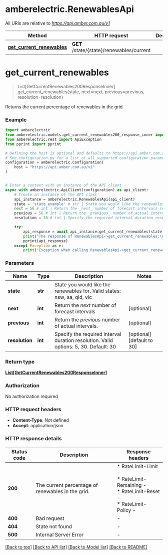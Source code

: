 # amberelectric.RenewablesApi

All URIs are relative to *https://api.amber.com.au/v1*

Method | HTTP request | Description
------------- | ------------- | -------------
[**get_current_renewables**](RenewablesApi.md#get_current_renewables) | **GET** /state/{state}/renewables/current | 


# **get_current_renewables**
> List[GetCurrentRenewables200ResponseInner] get_current_renewables(state, next=next, previous=previous, resolution=resolution)



Returns the current percentage of renewables in the grid

### Example


```python
import amberelectric
from amberelectric.models.get_current_renewables200_response_inner import GetCurrentRenewables200ResponseInner
from amberelectric.rest import ApiException
from pprint import pprint

# Defining the host is optional and defaults to https://api.amber.com.au/v1
# See configuration.py for a list of all supported configuration parameters.
configuration = amberelectric.Configuration(
    host = "https://api.amber.com.au/v1"
)


# Enter a context with an instance of the API client
async with amberelectric.ApiClient(configuration) as api_client:
    # Create an instance of the API class
    api_instance = amberelectric.RenewablesApi(api_client)
    state = 'state_example' # str | State you would like the renewables for. Valid states: nsw, sa, qld, vic
    next = 56 # int | Return the _next_ number of forecast intervals (optional)
    previous = 56 # int | Return the _previous_ number of actual intervals. (optional)
    resolution = 30 # int | Specify the required interval duration resolution. Valid options: 5, 30. Default: 30 (optional) (default to 30)

    try:
        api_response = await api_instance.get_current_renewables(state, next=next, previous=previous, resolution=resolution)
        print("The response of RenewablesApi->get_current_renewables:\n")
        pprint(api_response)
    except Exception as e:
        print("Exception when calling RenewablesApi->get_current_renewables: %s\n" % e)
```



### Parameters


Name | Type | Description  | Notes
------------- | ------------- | ------------- | -------------
 **state** | **str**| State you would like the renewables for. Valid states: nsw, sa, qld, vic | 
 **next** | **int**| Return the _next_ number of forecast intervals | [optional] 
 **previous** | **int**| Return the _previous_ number of actual intervals. | [optional] 
 **resolution** | **int**| Specify the required interval duration resolution. Valid options: 5, 30. Default: 30 | [optional] [default to 30]

### Return type

[**List[GetCurrentRenewables200ResponseInner]**](GetCurrentRenewables200ResponseInner.md)

### Authorization

No authorization required

### HTTP request headers

 - **Content-Type**: Not defined
 - **Accept**: application/json

### HTTP response details

| Status code | Description | Response headers |
|-------------|-------------|------------------|
**200** | The current percentage of renewables in the grid. |  * RateLimit-Limit -  <br>  * RateLimit-Remaining -  <br>  * RateLimit-Reset -  <br>  * RateLimit-Policy -  <br>  |
**400** | Bad request |  -  |
**404** | State not found |  -  |
**500** | Internal Server Error |  -  |

[[Back to top]](#) [[Back to API list]](../README.md#documentation-for-api-endpoints) [[Back to Model list]](../README.md#documentation-for-models) [[Back to README]](../README.md)

